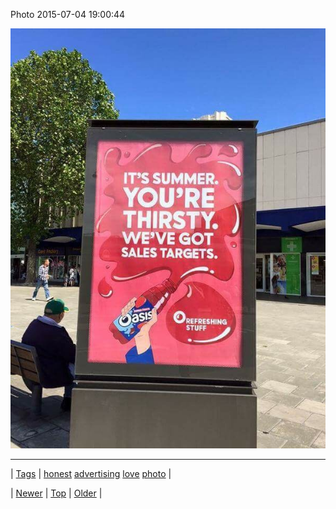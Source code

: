 <!--
title: Photo 2015-07-04 19
date: 2020-06-28T15:27:00.084Z
tags: honest, advertising, love, photo
-->


Photo 2015-07-04 19:00:44

![](123219452382-0.jpg)

<!--BOTTOM-POST-NAVIGATION-->
---

| [Tags](tags.md) | [honest](tag-honest.md) [advertising](tag-advertising.md) [love](tag-love.md) [photo](tag-photo.md) |

| [Newer](123134812844.md) | [Top](index.md) | [Older](123219469564.md) |